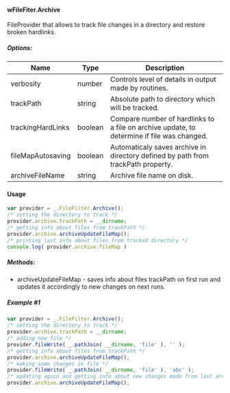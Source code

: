 #### wFileFiter.Archive
FileProvider that allows to track file changes in a directory and restore broken hardlinks.

##### Options:

|  Name 	|Type| Description  	|
|---	|---	|---  |
|verbosity |number | Controls level of details in output made by routines.
|trackPath |string | Absolute path to directory which will be tracked.
|trackingHardLinks |boolean | Compare number of hardlinks to a file on archive update, to determine if file was changed.
|fileMapAutosaving |boolean | Automaticaly saves archive in directory defined by path from trackPath property.
|archiveFileName   |string  | Archive file name on disk.

#### Usage
```javascript
var provider = _.FileFilter.Archive();
/* setting the directory to track */
provider.archive.trackPath = __dirname;
/* getting info about files from trackPath */
provider.archive.archiveUpdateFileMap();
/* printing last info about files from tracked directory */
console.log( provider.archive.fileMap )
```

##### Methods:
* archiveUpdateFileMap - saves info about files trackPath on first run and updates it accordingly to new changes on next runs.

##### Example #1
```javascript
var provider = _.FileFilter.Archive();
/* setting the directory to track */
provider.archive.trackPath = __dirname;
/* adding new file */
provider.fileWrite( _.pathJoin( __dirname, 'file' ), '' );
/* getting info about files from trackPath */
provider.archive.archiveUpdateFileMap();
/* making some changes in file */
provider.fileWrite( _.pathJoin( __dirname, 'file' ), 'abc' );
/* updating again and getting info about new changes made from last archive update */
provider.archive.archiveUpdateFileMap();
```
